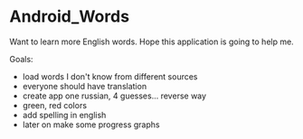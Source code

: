 # Android_Words
Want to learn more English words. Hope this application is going to help me.

Goals:
* load words I don't know from different sources
* everyone should have translation
* create app one russian, 4 guesses... reverse way
* green, red colors
* add spelling in english
* later on make some progress graphs
